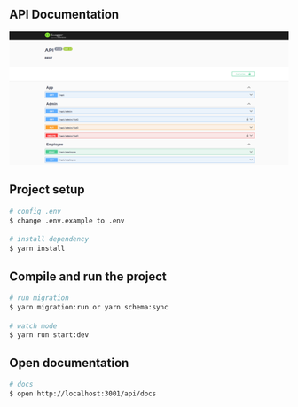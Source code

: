 ## API Documentation
![API Documentation](./Screenshot%202025-07-02%20144110.png)

## Project setup

```bash
# config .env
$ change .env.example to .env

# install dependency
$ yarn install
```

## Compile and run the project

```bash
# run migration
$ yarn migration:run or yarn schema:sync

# watch mode
$ yarn run start:dev
```

## Open documentation 

```bash
# docs
$ open http://localhost:3001/api/docs
```
